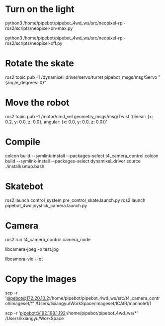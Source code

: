 # Turn on the light
python3 /home/pipebot/pipebot_4wd_ws/src/neopixel-rpi-ros2/scripts/neopixel-on-max.py

python3 /home/pipebot/pipebot_4wd_ws/src/neopixel-rpi-ros2/scripts/neopixel-off.py

# Rotate the skate
ros2 topic pub -1 /dynamixel_driver/servo/turret pipebot_msgs/msg/Servo "{angle_degrees: 0}"

# Move the robot
ros2 topic pub -1 /motor/cmd_vel geometry_msgs/msg/Twist '{linear: {x: 0.2, y: 0.0, z: 0.0}, angular: {x: 0.0, y: 0.0, z: 0.0}}'

# Compile
colcon build --symlink-install --packages-select t4_camera_control
colcon build --symlink-install --packages-select dynamixel_driver
source ./install/setup.bash

# Skatebot
ros2 launch control_system pre_control_skate.launch.py
ros2 launch pipebot_4wd joystick_camera.launch.py

# Camera
ros2 run t4_camera_control camera_node

libcamera-jpeg -o test.jpg

libcamera-vid --qt

# Copy the Images
scp -r 'pipebot@172.20.10.2:/home/pipebot/pipebot_4wd_ws/src/t4_camera_control/imageset/*' /Users/lixiangyu/WorkSpace/imageset/ICAIR/manhole1/1

scp -r 'pipebot@192.168.1.192:/home/pipebot/pipebot_4wd_ws/*' /Users/lixiangyu/WorkSpace
